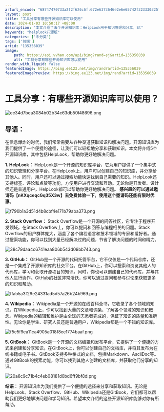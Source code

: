 ```yaml
---
arturl_encode: "68747470733a2f2f626c6f:672e6373646e2e6e65742f323330325f38313237343839392f:61727469636c652f64657461696c732f313335333536303339"
layout: post
title: "工具分享有哪些开源知识库可以使用"
date: 2024-01-03 10:50:17 +08:00
description: "本文介绍了五个开源知识库：HelpLook用于知识管理和分享，St"
keywords: "helplook开源版"
categories: ['未分类']
tags: ['前端']
artid: "135356039"
image:
    path: https://api.vvhan.com/api/bing?rand=sj&artid=135356039
    alt: "工具分享有哪些开源知识库可以使用"
render_with_liquid: false
featuredImage: https://bing.ee123.net/img/rand?artid=135356039
featuredImagePreview: https://bing.ee123.net/img/rand?artid=135356039
---
```


# 工具分享：有哪些开源知识库可以使用？

![ee34d7bea3084b02b34c63db50f48696.png](https://i-blog.csdnimg.cn/blog_migrate/03cf2724a0f6efae97881933eca235cd.png)

## 导语：

在信息爆炸的时代，我们常常需要从各种渠道获取知识和解决问题。开源知识库为我们提供了一个便捷的途径，让我们可以轻松地分享和获取知识。本文将介绍5个开源知识库，其中包括HelpLook，帮助你更好地解决问题。

**1. HelpLook：**
HelpLook是一个开源的知识库平台，它为用户提供了一个集中式的知识管理和分享平台。在HelpLook上，用户可以创建自己的知识库，并分享给其他人。同时，用户还可以通过搜索功能快速找到自己需要的知识。HelpLook还支持标签、评论和点赞等功能，方便用户进行交流和互动。无论你是开发者、设计师还是普通用户，HelpLook都可以帮助你更好地解决问题。
**感兴趣的可以通过邀请码【nKXqceqcGq35X3w】去免费体验一下，使用这个邀请码还能有限时优惠。**

![f790b1a3d51d4b8cbf4e171b79aba373.png](https://i-blog.csdnimg.cn/blog_migrate/bc023e3901de89d6057f2eaac2f764be.png)

**2. Stack Overflow：**
Stack Overflow是一个开源的问答社区，它专注于程序开发领域。在Stack Overflow上，你可以提问和回答与编程相关的问题。Stack Overflow的用户群体庞大，涵盖了各个编程语言和技术领域的专家和爱好者。通过搜索功能，你可以找到大量已经解决过的问题，节省了解决问题的时间和精力。

![38c79daa4c6741eaa806b543d09bb743.png](https://i-blog.csdnimg.cn/blog_migrate/900c41c3c293d6fa42642f957bf1d17c.png)

**3. GitHub：**
GitHub是一个开源的代码托管平台，它不仅仅是一个代码仓库，还是一个集成了开源知识库的社交平台。在GitHub上，你可以搜索和浏览其他人的代码库，学习和获取开源项目的知识。同时，你也可以创建自己的代码库，并与其他人进行协作。GitHub的社区非常活跃，你可以通过提问和参与讨论来获取更多的知识和帮助。

![ffab5a3f29e24331ad5d57a26b24b969.png](https://i-blog.csdnimg.cn/blog_migrate/3bb095ec8d1535d9da7c0f538c35f028.png)

**4. Wikipedia：**
Wikipedia是一个开源的在线百科全书，它收录了各个领域的知识。在Wikipedia上，你可以找到大量的文章和词条，了解各个领域的知识和概念。Wikipedia的编辑和维护是由全球的志愿者完成的，保证了知识的质量和准确性。无论你是学生、研究人员还是普通用户，Wikipedia都是一个不错的知识库。

![f5e5f9ea11ca4905a018f8ee1774baaf.png](https://i-blog.csdnimg.cn/blog_migrate/ab956695fd90586370ff3a414ff36b43.png)

**5. GitBook：**
GitBook是一个开源的文档编辑和发布平台，它提供了一个便捷的方式来创建和分享知识。在GitBook上，你可以创建自己的文档库，并将其发布为在线书籍或电子书。GitBook支持多种格式的文档，包括Markdown、AsciiDoc等。通过GitBook的搜索功能，你可以找到其他人创建的文档库，并获取他们分享的知识。

![20a6c9c71b4c4eb08181d0bd6ff9bf8d.png](https://i-blog.csdnimg.cn/blog_migrate/069eeeef23dc09d89cbb7a783109d747.png)

**结语：**
开源知识库为我们提供了一个便捷的途径来分享和获取知识。无论是HelpLook、Stack Overflow、GitHub、Wikipedia还是GitBook，它们都可以帮助我们更好地解决问题和学习知识。希望本文介绍的这些开源知识库能够对你有所帮助。